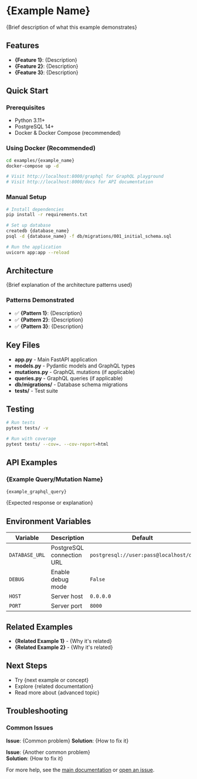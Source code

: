 # {Example Name}

{Brief description of what this example demonstrates}

## Features

- **{Feature 1}**: {Description}
- **{Feature 2}**: {Description}
- **{Feature 3}**: {Description}

## Quick Start

### Prerequisites
- Python 3.11+
- PostgreSQL 14+
- Docker & Docker Compose (recommended)

### Using Docker (Recommended)
```bash
cd examples/{example_name}
docker-compose up -d

# Visit http://localhost:8000/graphql for GraphQL playground
# Visit http://localhost:8000/docs for API documentation
```

### Manual Setup
```bash
# Install dependencies
pip install -r requirements.txt

# Set up database
createdb {database_name}
psql -d {database_name} -f db/migrations/001_initial_schema.sql

# Run the application
uvicorn app:app --reload
```

## Architecture

{Brief explanation of the architecture patterns used}

### Patterns Demonstrated
- ✅ **{Pattern 1}**: {Description}
- ✅ **{Pattern 2}**: {Description}
- ✅ **{Pattern 3}**: {Description}

## Key Files

- **app.py** - Main FastAPI application
- **models.py** - Pydantic models and GraphQL types
- **mutations.py** - GraphQL mutations (if applicable)
- **queries.py** - GraphQL queries (if applicable)
- **db/migrations/** - Database schema migrations
- **tests/** - Test suite

## Testing

```bash
# Run tests
pytest tests/ -v

# Run with coverage
pytest tests/ --cov=. --cov-report=html
```

## API Examples

### {Example Query/Mutation Name}

```graphql
{example_graphql_query}
```

{Expected response or explanation}

## Environment Variables

| Variable | Description | Default |
|----------|-------------|---------|
| `DATABASE_URL` | PostgreSQL connection URL | `postgresql://user:pass@localhost/db` |
| `DEBUG` | Enable debug mode | `False` |
| `HOST` | Server host | `0.0.0.0` |
| `PORT` | Server port | `8000` |

## Related Examples

- **{Related Example 1}** - {Why it's related}
- **{Related Example 2}** - {Why it's related}

## Next Steps

- Try {next example or concept}
- Explore {related documentation}
- Read more about {advanced topic}

## Troubleshooting

### Common Issues

**Issue**: {Common problem}
**Solution**: {How to fix it}

**Issue**: {Another common problem}  
**Solution**: {How to fix it}

For more help, see the [main documentation](https://fraiseql.dev) or [open an issue](https://github.com/fraiseql/fraiseql/issues).